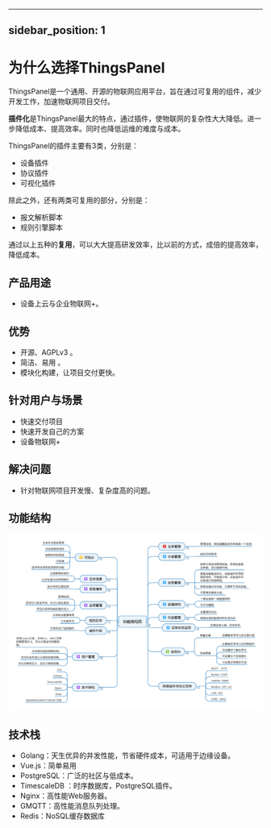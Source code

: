 <!--
 * @Author: chaoxiaoshu-mx leukotrichia@163.com
 * @Date: 2023-03-17 09:35:28
 * @LastEditors: chaoxiaoshu-mx leukotrichia@163.com
 * @LastEditTime: 2023-03-17 09:36:09
 * @FilePath: \thingspanel.github.io\docs\overview.md
 * @Description: 这是默认设置,请设置`customMade`, 打开koroFileHeader查看配置 进行设置: https://github.com/OBKoro1/koro1FileHeader/wiki/%E9%85%8D%E7%BD%AE
-->
---
sidebar_position: 1
---
# 为什么选择ThingsPanel 

ThingsPanel是一个通用、开源的物联网应用平台，旨在通过可复用的组件，减少开发工作，加速物联网项目交付。

**插件化**是ThingsPanel最大的特点，通过插件，使物联网的复杂性大大降低。进一步降低成本、提高效率。同时也降低运维的难度与成本。

ThingsPanel的插件主要有3类，分别是：
- 设备插件
- 协议插件
- 可视化插件

除此之外，还有两类可复用的部分，分别是：
- 报文解析脚本
- 规则引擎脚本
 
通过以上五种的**复用**，可以大大提高研发效率，比以前的方式，成倍的提高效率，降低成本。

## 产品用途

- 设备上云与企业物联网+。
## 优势


- 开源、AGPLv3 。
- 简洁、易用 。
- 模块化构建，让项目交付更快。
## 针对用户与场景
- 快速交付项目
- 快速开发自己的方案
- 设备物联网+
## 解决问题
- 针对物联网项目开发慢、复杂度高的问题。
## 功能结构
![功能结构图](./img/gnjgt.png)
## 技术栈
* Golang：天生优异的并发性能，节省硬件成本，可适用于边缘设备。
* Vue.js：简单易用
* PostgreSQL：广泛的社区与低成本。
* TimescaleDB ：时序数据库，PostgreSQL插件。
* Nginx：高性能Web服务器。
* GMQTT：高性能消息队列处理。
* Redis：NoSQL缓存数据库